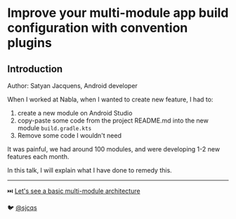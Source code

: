 # Improve your multi-module app build configuration with convention plugins

## Introduction

Author: Satyan Jacquens, Android developer

When I worked at Nabla, when I wanted to create new feature, I had to:
1. create a new module on Android Studio
2. copy-paste some code from the project README.md into the new module `build.gradle.kts`
3. Remove some code I wouldn't need

It was painful, we had around 100 modules, and were developing 1-2 new features each month. 

In this talk, I will explain what I have done to remedy this.

---
⏭️ [ Let's see a basic multi-module architecture](1-multi-module-schema.md)

🐦 [@sjcqs](https://twitter.com/sjcqs)
